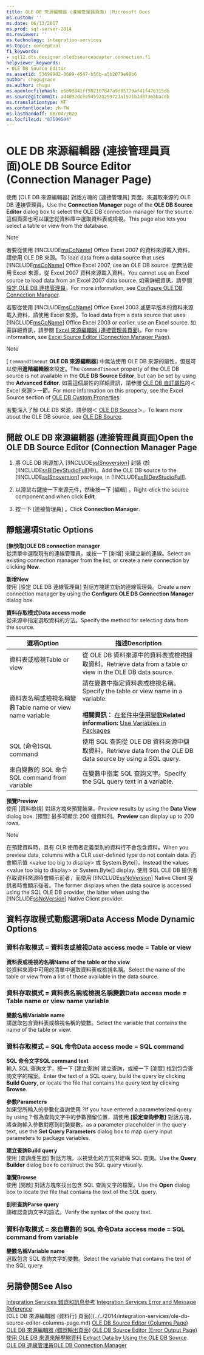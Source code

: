 ```yaml
---
title: OLE DB 來源編輯器 (連線管理員頁面) |Microsoft Docs
ms.custom: ''
ms.date: 06/13/2017
ms.prod: sql-server-2014
ms.reviewer: ''
ms.technology: integration-services
ms.topic: conceptual
f1_keywords:
- sql12.dts.designer.oledbsourceadapter.connection.f1
helpviewer_keywords:
- OLE DB Source Editor
ms.assetid: 53699902-8699-4547-b56b-a5b2079e98b6
author: chugugrace
ms.author: chugu
ms.openlocfilehash: e6b9d841ff902107847a9d85779af41f476315db
ms.sourcegitcommit: ad4d92dce894592a259721a1571b1d8736abacdb
ms.translationtype: MT
ms.contentlocale: zh-TW
ms.lasthandoff: 08/04/2020
ms.locfileid: "87599594"
---
```

# <a name="ole-db-source-editor-connection-manager-page"></a><span data-ttu-id="4f2e1-102">OLE DB 來源編輯器 (連接管理員頁面)</span><span class="sxs-lookup"><span data-stu-id="4f2e1-102">OLE DB Source Editor (Connection Manager Page)</span></span>
  <span data-ttu-id="4f2e1-103">使用 [OLE DB 來源編輯器]  對話方塊的 [連接管理員]  頁面，來選取來源的 OLE DB 連接管理員。</span><span class="sxs-lookup"><span data-stu-id="4f2e1-103">Use the **Connection Manager** page of the **OLE DB Source Editor** dialog box to select the OLE DB connection manager for the source.</span></span> <span data-ttu-id="4f2e1-104">這個頁面也可以讓您從資料庫中選取資料表或檢視。</span><span class="sxs-lookup"><span data-stu-id="4f2e1-104">This page also lets you select a table or view from the database.</span></span>  
  
> [!NOTE]  
>  <span data-ttu-id="4f2e1-105">若要從使用 [!INCLUDE[msCoName](../includes/msconame-md.md)] Office Excel 2007 的資料來源載入資料，請使用 OLE DB 來源。</span><span class="sxs-lookup"><span data-stu-id="4f2e1-105">To load data from a data source that uses [!INCLUDE[msCoName](../includes/msconame-md.md)] Office Excel 2007, use an OLE DB source.</span></span> <span data-ttu-id="4f2e1-106">您無法使用 Excel 來源，從 Excel 2007 資料來源載入資料。</span><span class="sxs-lookup"><span data-stu-id="4f2e1-106">You cannot use an Excel source to load data from an Excel 2007 data source.</span></span> <span data-ttu-id="4f2e1-107">如需詳細資訊，請參閱 [設定 OLE DB 連接管理員](configure-ole-db-connection-manager.md)。</span><span class="sxs-lookup"><span data-stu-id="4f2e1-107">For more information, see [Configure OLE DB Connection Manager](configure-ole-db-connection-manager.md).</span></span>  
>   
>  <span data-ttu-id="4f2e1-108">若要從使用 [!INCLUDE[msCoName](../includes/msconame-md.md)] Office Excel 2003 或更早版本的資料來源載入資料，請使用 Excel 來源。</span><span class="sxs-lookup"><span data-stu-id="4f2e1-108">To load data from a data source that uses [!INCLUDE[msCoName](../includes/msconame-md.md)] Office Excel 2003 or earlier, use an Excel source.</span></span> <span data-ttu-id="4f2e1-109">如需詳細資訊，請參閱 [Excel 來源編輯器 &#40;連接管理員頁面&#41;](../../2014/integration-services/excel-source-editor-connection-manager-page.md)。</span><span class="sxs-lookup"><span data-stu-id="4f2e1-109">For more information, see [Excel Source Editor &#40;Connection Manager Page&#41;](../../2014/integration-services/excel-source-editor-connection-manager-page.md).</span></span>  
  
> [!NOTE]  
>  <span data-ttu-id="4f2e1-110">[ `CommandTimeout` **OLE DB 來源編輯器**] 中無法使用 OLE DB 來源的屬性，但是可以使用**進階編輯器**來設定。</span><span class="sxs-lookup"><span data-stu-id="4f2e1-110">The `CommandTimeout` property of the OLE DB source is not available in the **OLE DB Source Editor**, but can be set by using the **Advanced Editor**.</span></span> <span data-ttu-id="4f2e1-111">如需這個屬性的詳細資訊，請參閱 [OLE DB 自訂屬性](data-flow/ole-db-custom-properties.md)的＜Excel 來源＞一節。</span><span class="sxs-lookup"><span data-stu-id="4f2e1-111">For more information on this property, see the Excel Source section of [OLE DB Custom Properties](data-flow/ole-db-custom-properties.md).</span></span>  
  
 <span data-ttu-id="4f2e1-112">若要深入了解 OLE DB 來源，請參閱＜ [OLE DB Source](data-flow/ole-db-source.md)＞。</span><span class="sxs-lookup"><span data-stu-id="4f2e1-112">To learn more about the OLE DB source, see [OLE DB Source](data-flow/ole-db-source.md).</span></span>  
  
## <a name="open-the-ole-db-source-editor-connection-manager-page"></a><span data-ttu-id="4f2e1-113">開啟 OLE DB 來源編輯器 (連接管理員頁面)</span><span class="sxs-lookup"><span data-stu-id="4f2e1-113">Open the OLE DB Source Editor (Connection Manager Page</span></span>  
  
1.  <span data-ttu-id="4f2e1-114">將 OLE DB 來源加入 [!INCLUDE[ssISnoversion](../includes/ssisnoversion-md.md)] 封裝 (於 [!INCLUDE[ssBIDevStudioFull](../includes/ssbidevstudiofull-md.md)]中)。</span><span class="sxs-lookup"><span data-stu-id="4f2e1-114">Add the OLE DB source to the [!INCLUDE[ssISnoversion](../includes/ssisnoversion-md.md)] package, in [!INCLUDE[ssBIDevStudioFull](../includes/ssbidevstudiofull-md.md)].</span></span>  
  
2.  <span data-ttu-id="4f2e1-115">以滑鼠右鍵按一下來源元件，然後按一下 [編輯]  。</span><span class="sxs-lookup"><span data-stu-id="4f2e1-115">Right-click the source component and when click **Edit**.</span></span>  
  
3.  <span data-ttu-id="4f2e1-116">按一下 [連接管理員]  。</span><span class="sxs-lookup"><span data-stu-id="4f2e1-116">Click **Connection Manager**.</span></span>  
  
## <a name="static-options"></a><span data-ttu-id="4f2e1-117">靜態選項</span><span class="sxs-lookup"><span data-stu-id="4f2e1-117">Static Options</span></span>  
 <span data-ttu-id="4f2e1-118">**[無快取]**</span><span class="sxs-lookup"><span data-stu-id="4f2e1-118">**OLE DB connection manager**</span></span>  
 <span data-ttu-id="4f2e1-119">從清單中選取現有的連線管理員，或按一下 [新增]  來建立新的連線。</span><span class="sxs-lookup"><span data-stu-id="4f2e1-119">Select an existing connection manager from the list, or create a new connection by clicking **New**.</span></span>  
  
 <span data-ttu-id="4f2e1-120">**新增**</span><span class="sxs-lookup"><span data-stu-id="4f2e1-120">**New**</span></span>  
 <span data-ttu-id="4f2e1-121">使用 [設定 OLE DB 連線管理員]  對話方塊建立新的連線管理員。</span><span class="sxs-lookup"><span data-stu-id="4f2e1-121">Create a new connection manager by using the **Configure OLE DB Connection Manager** dialog box.</span></span>  
  
 <span data-ttu-id="4f2e1-122">**資料存取模式**</span><span class="sxs-lookup"><span data-stu-id="4f2e1-122">**Data access mode**</span></span>  
 <span data-ttu-id="4f2e1-123">從來源中指定選取資料的方法。</span><span class="sxs-lookup"><span data-stu-id="4f2e1-123">Specify the method for selecting data from the source.</span></span>  
  
|<span data-ttu-id="4f2e1-124">選項</span><span class="sxs-lookup"><span data-stu-id="4f2e1-124">Option</span></span>|<span data-ttu-id="4f2e1-125">描述</span><span class="sxs-lookup"><span data-stu-id="4f2e1-125">Description</span></span>|  
|------------|-----------------|  
|<span data-ttu-id="4f2e1-126">資料表或檢視</span><span class="sxs-lookup"><span data-stu-id="4f2e1-126">Table or view</span></span>|<span data-ttu-id="4f2e1-127">從 OLE DB 資料來源中的資料表或檢視擷取資料。</span><span class="sxs-lookup"><span data-stu-id="4f2e1-127">Retrieve data from a table or view in the OLE DB data source.</span></span>|  
|<span data-ttu-id="4f2e1-128">資料表名稱或檢視名稱變數</span><span class="sxs-lookup"><span data-stu-id="4f2e1-128">Table name or view name variable</span></span>|<span data-ttu-id="4f2e1-129">請在變數中指定資料表或檢視名稱。</span><span class="sxs-lookup"><span data-stu-id="4f2e1-129">Specify the table or view name in a variable.</span></span><br /><br /> <span data-ttu-id="4f2e1-130">**相關資訊：** [在套件中使用變數](../../2014/integration-services/use-variables-in-packages.md)</span><span class="sxs-lookup"><span data-stu-id="4f2e1-130">**Related information:** [Use Variables in Packages](../../2014/integration-services/use-variables-in-packages.md)</span></span>|  
|<span data-ttu-id="4f2e1-131">SQL (命令)</span><span class="sxs-lookup"><span data-stu-id="4f2e1-131">SQL command</span></span>|<span data-ttu-id="4f2e1-132">使用 SQL 查詢從 OLE DB 資料來源中擷取資料。</span><span class="sxs-lookup"><span data-stu-id="4f2e1-132">Retrieve data from the OLE DB data source by using a SQL query.</span></span>|  
|<span data-ttu-id="4f2e1-133">來自變數的 SQL 命令</span><span class="sxs-lookup"><span data-stu-id="4f2e1-133">SQL command from variable</span></span>|<span data-ttu-id="4f2e1-134">在變數中指定 SQL 查詢文字。</span><span class="sxs-lookup"><span data-stu-id="4f2e1-134">Specify the SQL query text in a variable.</span></span>|  
  
 <span data-ttu-id="4f2e1-135">**預覽**</span><span class="sxs-lookup"><span data-stu-id="4f2e1-135">**Preview**</span></span>  
 <span data-ttu-id="4f2e1-136">使用 [資料檢視]  對話方塊來預覽結果。</span><span class="sxs-lookup"><span data-stu-id="4f2e1-136">Preview results by using the **Data View** dialog box.</span></span> <span data-ttu-id="4f2e1-137">[預覽]  最多可顯示 200 個資料列。</span><span class="sxs-lookup"><span data-stu-id="4f2e1-137">**Preview** can display up to 200 rows.</span></span>  
  
> [!NOTE]  
>  <span data-ttu-id="4f2e1-138">在預覽資料時，具有 CLR 使用者定義型別的資料行不會包含資料。</span><span class="sxs-lookup"><span data-stu-id="4f2e1-138">When you preview data, columns with a CLR user-defined type do not contain data.</span></span> <span data-ttu-id="4f2e1-139">而會顯示值 \<value too big to display> 或 System.Byte[]。</span><span class="sxs-lookup"><span data-stu-id="4f2e1-139">Instead the values \<value too big to display> or System.Byte[] display.</span></span> <span data-ttu-id="4f2e1-140">使用 SQL OLE DB 提供者存取資料來源時會顯示前者，而使用 [!INCLUDE[ssNoVersion](../includes/ssnoversion-md.md)] Native Client 提供者時會顯示後者。</span><span class="sxs-lookup"><span data-stu-id="4f2e1-140">The former displays when the data source is accessed using the SQL OLE DB provider, the latter when using the [!INCLUDE[ssNoVersion](../includes/ssnoversion-md.md)] Native Client provider.</span></span>  
  
## <a name="data-access-mode-dynamic-options"></a><span data-ttu-id="4f2e1-141">資料存取模式動態選項</span><span class="sxs-lookup"><span data-stu-id="4f2e1-141">Data Access Mode Dynamic Options</span></span>  
  
### <a name="data-access-mode--table-or-view"></a><span data-ttu-id="4f2e1-142">資料存取模式 = 資料表或檢視</span><span class="sxs-lookup"><span data-stu-id="4f2e1-142">Data access mode = Table or view</span></span>  
 <span data-ttu-id="4f2e1-143">**資料表或檢視的名稱**</span><span class="sxs-lookup"><span data-stu-id="4f2e1-143">**Name of the table or the view**</span></span>  
 <span data-ttu-id="4f2e1-144">從資料來源中可用的清單中選取資料表或檢視名稱。</span><span class="sxs-lookup"><span data-stu-id="4f2e1-144">Select the name of the table or view from a list of those available in the data source.</span></span>  
  
### <a name="data-access-mode--table-name-or-view-name-variable"></a><span data-ttu-id="4f2e1-145">資料存取模式 = 資料表名稱或檢視名稱變數</span><span class="sxs-lookup"><span data-stu-id="4f2e1-145">Data access mode = Table name or view name variable</span></span>  
 <span data-ttu-id="4f2e1-146">**變數名稱**</span><span class="sxs-lookup"><span data-stu-id="4f2e1-146">**Variable name**</span></span>  
 <span data-ttu-id="4f2e1-147">請選取包含資料表或檢視名稱的變數。</span><span class="sxs-lookup"><span data-stu-id="4f2e1-147">Select the variable that contains the name of the table or view.</span></span>  
  
### <a name="data-access-mode--sql-command"></a><span data-ttu-id="4f2e1-148">資料存取模式 = SQL 命令</span><span class="sxs-lookup"><span data-stu-id="4f2e1-148">Data access mode = SQL command</span></span>  
 <span data-ttu-id="4f2e1-149">**SQL 命令文字**</span><span class="sxs-lookup"><span data-stu-id="4f2e1-149">**SQL command text**</span></span>  
 <span data-ttu-id="4f2e1-150">輸入 SQL 查詢文字，按一下 [建立查詢]  建立查詢，或按一下 [瀏覽]  找到包含查詢文字的檔案。</span><span class="sxs-lookup"><span data-stu-id="4f2e1-150">Enter the text of a SQL query, build the query by clicking **Build Query**, or locate the file that contains the query text by clicking **Browse**.</span></span>  
  
 <span data-ttu-id="4f2e1-151">**參數**</span><span class="sxs-lookup"><span data-stu-id="4f2e1-151">**Parameters**</span></span>  
 <span data-ttu-id="4f2e1-152">如果您所輸入的參數化查詢使用 ?</span><span class="sxs-lookup"><span data-stu-id="4f2e1-152">If you have entered a parameterized query by using ?</span></span> <span data-ttu-id="4f2e1-153">做為查詢文字中的參數預留位置，請使用 **[設定查詢參數]** 對話方塊，將查詢輸入參數對應到封裝變數。</span><span class="sxs-lookup"><span data-stu-id="4f2e1-153">as a parameter placeholder in the query text, use the **Set Query Parameters** dialog box to map query input parameters to package variables.</span></span>  
  
 <span data-ttu-id="4f2e1-154">**建立查詢**</span><span class="sxs-lookup"><span data-stu-id="4f2e1-154">**Build query**</span></span>  
 <span data-ttu-id="4f2e1-155">使用 [查詢產生器]  對話方塊，以視覺化的方式來建構 SQL 查詢。</span><span class="sxs-lookup"><span data-stu-id="4f2e1-155">Use the **Query Builder** dialog box to construct the SQL query visually.</span></span>  
  
 <span data-ttu-id="4f2e1-156">**瀏覽**</span><span class="sxs-lookup"><span data-stu-id="4f2e1-156">**Browse**</span></span>  
 <span data-ttu-id="4f2e1-157">使用 [開啟]  對話方塊來找出包含 SQL 查詢文字的檔案。</span><span class="sxs-lookup"><span data-stu-id="4f2e1-157">Use the **Open** dialog box to locate the file that contains the text of the SQL query.</span></span>  
  
 <span data-ttu-id="4f2e1-158">**剖析查詢**</span><span class="sxs-lookup"><span data-stu-id="4f2e1-158">**Parse query**</span></span>  
 <span data-ttu-id="4f2e1-159">請確認查詢文字的語法。</span><span class="sxs-lookup"><span data-stu-id="4f2e1-159">Verify the syntax of the query text.</span></span>  
  
### <a name="data-access-mode--sql-command-from-variable"></a><span data-ttu-id="4f2e1-160">資料存取模式 = 來自變數的 SQL 命令</span><span class="sxs-lookup"><span data-stu-id="4f2e1-160">Data access mode = SQL command from variable</span></span>  
 <span data-ttu-id="4f2e1-161">**變數名稱**</span><span class="sxs-lookup"><span data-stu-id="4f2e1-161">**Variable name**</span></span>  
 <span data-ttu-id="4f2e1-162">選取包含 SQL 查詢文字的變數。</span><span class="sxs-lookup"><span data-stu-id="4f2e1-162">Select the variable that contains the text of the SQL query.</span></span>  
  
## <a name="see-also"></a><span data-ttu-id="4f2e1-163">另請參閱</span><span class="sxs-lookup"><span data-stu-id="4f2e1-163">See Also</span></span>  
 <span data-ttu-id="4f2e1-164">[Integration Services 錯誤和訊息參考](../../2014/integration-services/integration-services-error-and-message-reference.md) </span><span class="sxs-lookup"><span data-stu-id="4f2e1-164">[Integration Services Error and Message Reference](../../2014/integration-services/integration-services-error-and-message-reference.md) </span></span>  
 <span data-ttu-id="4f2e1-165">[OLE DB 來源編輯器 &#40;資料行] 頁面&#41;](../../2014/integration-services/ole-db-source-editor-columns-page.md) </span><span class="sxs-lookup"><span data-stu-id="4f2e1-165">[OLE DB Source Editor &#40;Columns Page&#41;](../../2014/integration-services/ole-db-source-editor-columns-page.md) </span></span>  
 <span data-ttu-id="4f2e1-166">[OLE DB 來源編輯器 &#40;錯誤輸出頁面&#41;](../../2014/integration-services/ole-db-source-editor-error-output-page.md) </span><span class="sxs-lookup"><span data-stu-id="4f2e1-166">[OLE DB Source Editor &#40;Error Output Page&#41;](../../2014/integration-services/ole-db-source-editor-error-output-page.md) </span></span>  
 <span data-ttu-id="4f2e1-167">[使用 OLE DB 來源來解壓縮資料](data-flow/extract-data-by-using-the-ole-db-source.md) </span><span class="sxs-lookup"><span data-stu-id="4f2e1-167">[Extract Data by Using the OLE DB Source](data-flow/extract-data-by-using-the-ole-db-source.md) </span></span>  
 [<span data-ttu-id="4f2e1-168">OLE DB 連線管理員</span><span class="sxs-lookup"><span data-stu-id="4f2e1-168">OLE DB Connection Manager</span></span>](connection-manager/ole-db-connection-manager.md)  
  
  
